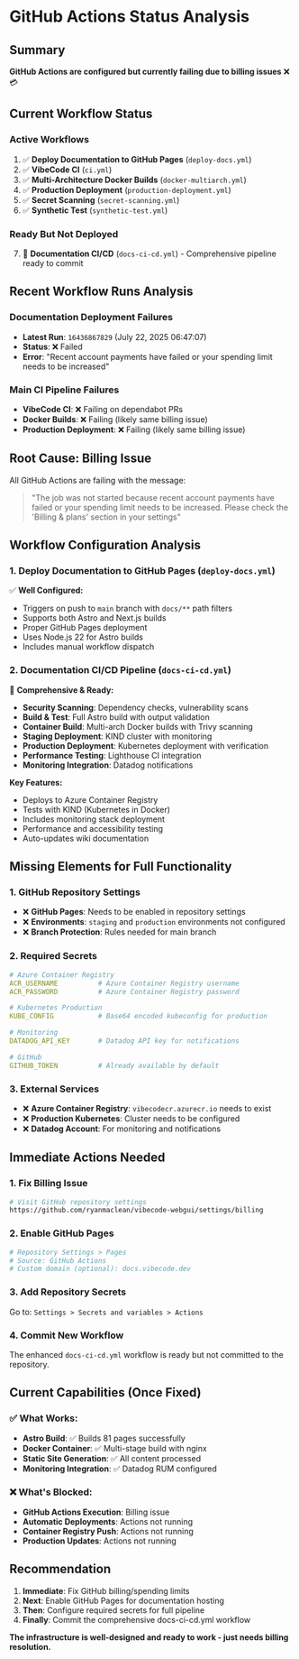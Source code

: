 # GitHub Actions Status Analysis

## Summary
**GitHub Actions are configured but currently failing due to billing issues** ❌💳

## Current Workflow Status

### Active Workflows
1. ✅ **Deploy Documentation to GitHub Pages** (`deploy-docs.yml`)
2. ✅ **VibeCode CI** (`ci.yml`) 
3. ✅ **Multi-Architecture Docker Builds** (`docker-multiarch.yml`)
4. ✅ **Production Deployment** (`production-deployment.yml`)
5. ✅ **Secret Scanning** (`secret-scanning.yml`)
6. ✅ **Synthetic Test** (`synthetic-test.yml`)

### Ready But Not Deployed
7. 🚀 **Documentation CI/CD** (`docs-ci-cd.yml`) - Comprehensive pipeline ready to commit

## Recent Workflow Runs Analysis

### Documentation Deployment Failures
- **Latest Run**: `16436867829` (July 22, 2025 06:47:07)
- **Status**: ❌ Failed
- **Error**: "Recent account payments have failed or your spending limit needs to be increased"

### Main CI Pipeline Failures  
- **VibeCode CI**: ❌ Failing on dependabot PRs
- **Docker Builds**: ❌ Failing (likely same billing issue)
- **Production Deployment**: ❌ Failing (likely same billing issue)

## Root Cause: Billing Issue
All GitHub Actions are failing with the message:
> "The job was not started because recent account payments have failed or your spending limit needs to be increased. Please check the 'Billing & plans' section in your settings"

## Workflow Configuration Analysis

### 1. Deploy Documentation to GitHub Pages (`deploy-docs.yml`)
✅ **Well Configured:**
- Triggers on push to `main` branch with `docs/**` path filters
- Supports both Astro and Next.js builds
- Proper GitHub Pages deployment
- Uses Node.js 22 for Astro builds
- Includes manual workflow dispatch

### 2. Documentation CI/CD Pipeline (`docs-ci-cd.yml`) 
🚀 **Comprehensive & Ready:**
- **Security Scanning**: Dependency checks, vulnerability scans
- **Build & Test**: Full Astro build with output validation
- **Container Build**: Multi-arch Docker builds with Trivy scanning
- **Staging Deployment**: KIND cluster with monitoring
- **Production Deployment**: Kubernetes deployment with verification
- **Performance Testing**: Lighthouse CI integration
- **Monitoring Integration**: Datadog notifications

**Key Features:**
- Deploys to Azure Container Registry
- Tests with KIND (Kubernetes in Docker)
- Includes monitoring stack deployment
- Performance and accessibility testing
- Auto-updates wiki documentation

## Missing Elements for Full Functionality

### 1. GitHub Repository Settings
- ❌ **GitHub Pages**: Needs to be enabled in repository settings
- ❌ **Environments**: `staging` and `production` environments not configured
- ❌ **Branch Protection**: Rules needed for main branch

### 2. Required Secrets
```yaml
# Azure Container Registry
ACR_USERNAME          # Azure Container Registry username
ACR_PASSWORD          # Azure Container Registry password

# Kubernetes Production
KUBE_CONFIG           # Base64 encoded kubeconfig for production

# Monitoring
DATADOG_API_KEY       # Datadog API key for notifications

# GitHub
GITHUB_TOKEN          # Already available by default
```

### 3. External Services
- ❌ **Azure Container Registry**: `vibecodecr.azurecr.io` needs to exist
- ❌ **Production Kubernetes**: Cluster needs to be configured
- ❌ **Datadog Account**: For monitoring and notifications

## Immediate Actions Needed

### 1. Fix Billing Issue
```bash
# Visit GitHub repository settings
https://github.com/ryanmaclean/vibecode-webgui/settings/billing
```

### 2. Enable GitHub Pages
```bash
# Repository Settings > Pages
# Source: GitHub Actions
# Custom domain (optional): docs.vibecode.dev
```

### 3. Add Repository Secrets
Go to: `Settings > Secrets and variables > Actions`

### 4. Commit New Workflow
The enhanced `docs-ci-cd.yml` workflow is ready but not committed to the repository.

## Current Capabilities (Once Fixed)

### ✅ What Works:
- **Astro Build**: ✅ Builds 81 pages successfully
- **Docker Container**: ✅ Multi-stage build with nginx
- **Static Site Generation**: ✅ All content processed
- **Monitoring Integration**: ✅ Datadog RUM configured

### ❌ What's Blocked:
- **GitHub Actions Execution**: Billing issue
- **Automatic Deployments**: Actions not running
- **Container Registry Push**: Actions not running
- **Production Updates**: Actions not running

## Recommendation

1. **Immediate**: Fix GitHub billing/spending limits
2. **Next**: Enable GitHub Pages for documentation hosting  
3. **Then**: Configure required secrets for full pipeline
4. **Finally**: Commit the comprehensive docs-ci-cd.yml workflow

**The infrastructure is well-designed and ready to work - just needs billing resolution.**
